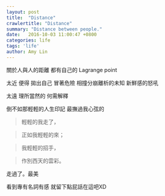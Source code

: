 ```yaml
---
layout: post
title:  "Distance"
crawlertitle: "Distance"
summary: "Distance between people."
date:   2016-10-03 11:00:47 +0800
categories: life
tags: 'life'
author: Amy Lin
---
```


關於人與人的距離
都有自己的 Lagrange point

太近
便得 拋出自己
冒著危險 相撞分崩離析的未知
新鮮感的怒吼

太遠
理所當然的
何需解釋

倒不如那輕輕的人生印記
最撫過我心弦的

> 輕輕的我走了， 

> 正如我輕輕的來； 

> 我輕輕的招手， 

> 作別西天的雲彩。

走過了。最美

看到專有名詞有感 就留下點屁話在這吧XD
